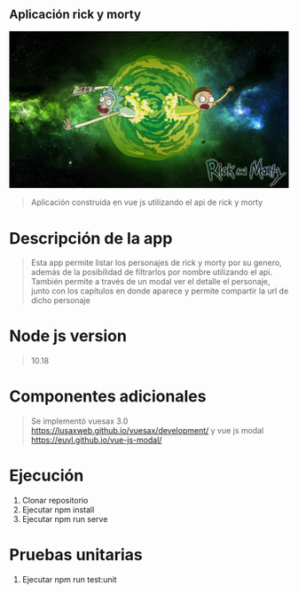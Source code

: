 ## Aplicación rick y morty
![Image text](https://github.com/tonymanyoma/rick-and-morty/blob/master/src/assets/images/fondo.jpg)
> Aplicación construida en vue js utilizando el api de rick y morty 

# Descripción de la app
> Esta app permite listar los personajes de rick y morty por su genero, además de la posibilidad de filtrarlos por nombre utilizando el api.
> También permite a través de un modal ver el detalle el personaje, junto con los capítulos en donde aparece y permite compartir la url de dicho personaje

# Node js version 
> 10.18

# Componentes adicionales
> Se implementó vuesax 3.0 https://lusaxweb.github.io/vuesax/development/ y vue js modal https://euvl.github.io/vue-js-modal/

# Ejecución
1. Clonar repositorio
2. Ejecutar npm install
3. Ejecutar npm run serve

# Pruebas unitarias
1. Ejecutar npm run test:unit
